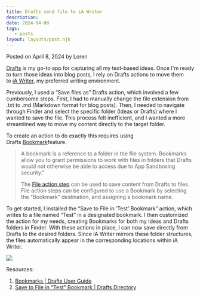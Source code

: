 ```yaml
---
title: Drafts send file to iA Writer
description:
date: 2024-04-08
tags:
   - posts
layout: layouts/post.njk
---
```


Posted on April 8, 2024 by Loren

[Drafts](https://getdrafts.com/) is my go-to app for capturing all my text-based ideas. Once I'm ready to turn those ideas into blog posts, I rely on Drafts actions to move them to [iA Writer](https://ia.net/writer), my preferred writing environment.

Previously, I used a “Save files as” Drafts action, which involved a few cumbersome steps. First, I had to manually change the file extension from .txt to .md (Markdown format for blog posts). Then, I needed to navigate through Finder and select the specific folder (Ideas or Drafts) where I wanted to save the file. This process felt inefficient, and I wanted a more streamlined way to move my content directly to the target folder.

To create an action to do exactly this requires using Drafts [Bookmark](https://docs.getdrafts.com/docs/settings/bookmarks)feature.

> A bookmark is a reference to a folder in the file system. Bookmarks allow you to grant permissions to work with files in folders that Drafts would not otherwise be able to access due to App Sandboxing security.”
>
> The [File action step](https://docs.getdrafts.com/docs/actions/steps/services#file) can be used to save content from Drafts to files. File action steps can be configured to use a Bookmark by selecting the “Bookmark” destination, and assigning a bookmark name.

To get started, I installed the “Save to File in ‘Test’ Bookmark” action, which writes to a file named “Test” in a designated bookmark. I then customized the action for my needs, creating Bookmarks for both my Ideas and Drafts folders in Finder. With these actions in place, I can now save directly from Drafts to the desired folders. Since iA Writer mirrors these folder structures, the files automatically appear in the corresponding locations within iA Writer.

![](https://i.snap.as/S21laMj7.png)

Resources:

1. [Bookmarks | Drafts User Guide](https://docs.getdrafts.com/docs/settings/bookmarks)
2. [Save to File in “Test” Bookmark | Drafts Directory](https://actions.getdrafts.com/a/1ps)
